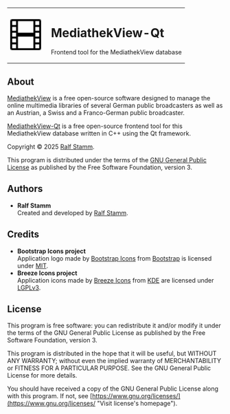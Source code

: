 <!--
SPDX-FileComment: Project Homepage: https://github.com/rstammdev/mediathekview-qt
SPDX-FileCopyrightText: 2025 Ralf Stamm
SPDX-License-Identifier: GPL-3.0-only
-->


<table>
  <tr>
    <td valign="middle"><img src="res/icons/apps/16/mediathekview-qt.svg" alt="MediathekView-Qt" width="72" height="72"></td>
    <td valign="middle" style="padding-left:16px;"><h1>MediathekView-Qt</h1><p>Frontend tool for the MediathekView database</p></td>
  </tr>
</table>


## About

[MediathekView](https://mediathekview.de "Visit MediathekView's homepage") is a free open-source software designed to manage the online multimedia libraries of several German public broadcasters as well as an Austrian, a Swiss and a Franco-German public broadcaster.

[MediathekView-Qt](https://rstammdev.github.io/mediathekview-qt "Visit project's homepage") is a free open-source frontend tool for this MediathekView database written in C++ using the Qt framework.

Copyright &copy; 2025 [Ralf Stamm](https://rstammdev.github.io "Visit organization's homepage").

This program is distributed under the terms of the [GNU General Public License](https://www.gnu.org/licenses/gpl-3.0.en.html "Visit license's homepage") as published by the Free Software Foundation, version 3.


## Authors

- **Ralf Stamm**  
  Created and developed by [Ralf Stamm](https://rstammdev.github.io "Visit contributor's homepage").


## Credits

- **Bootstrap Icons project**  
  Application logo made by [Bootstrap Icons](https://icons.getbootstrap.com "Visit project's homepage") from [Bootstrap](https://getbootstrap.com "Visit organization's homepage") is licensed under [MIT](https://opensource.org/license/mit "Visit license's homepage").
- **Breeze Icons project**  
  Application icons made by [Breeze Icons](https://api.kde.org/frameworks/breeze-icons/html/ "Visit project's homepage") from [KDE](https://kde.org "Visit organization's homepage") are licensed under [LGPLv3](https://www.gnu.org/licenses/lgpl-3.0.en.html "Visit license's homepage").


## License

This program is free software: you can redistribute it and/or modify it under the terms of the GNU General Public License as published by the Free Software Foundation, version 3.

This program is distributed in the hope that it will be useful, but WITHOUT ANY WARRANTY; without even the implied warranty of MERCHANTABILITY or FITNESS FOR A PARTICULAR PURPOSE. See the GNU General Public License for more details.

You should have received a copy of the GNU General Public License along with this program. If not, see [https://www.gnu.org/licenses/](https://www.gnu.org/licenses/ "Visit license's homepage").
